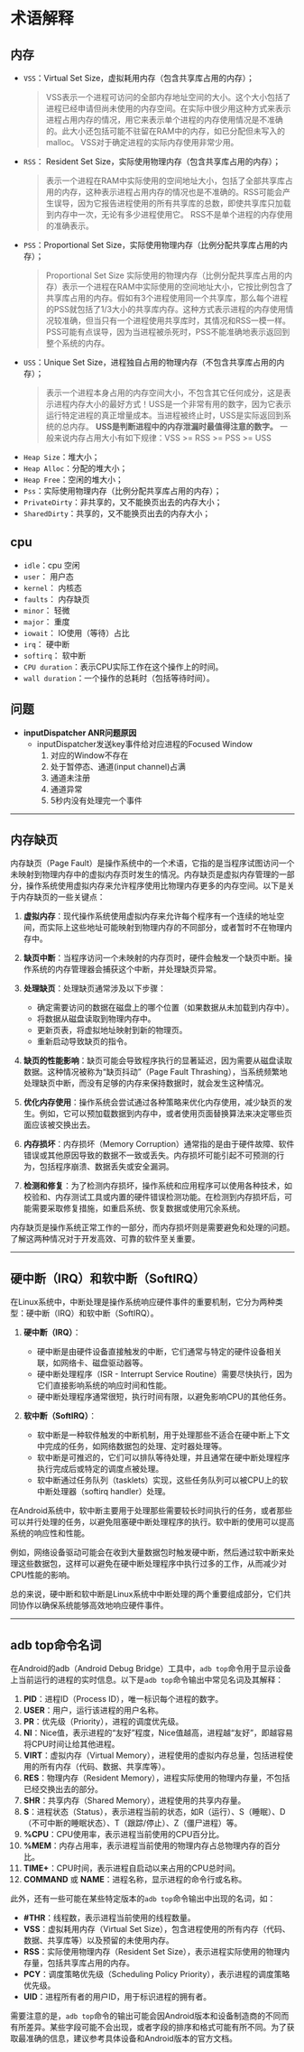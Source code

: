 # 术语解释

## 内存

- `VSS`：Virtual Set Size，虚拟耗用内存（包含共享库占用的内存）；
   >VSS表示一个进程可访问的全部内存地址空间的大小。这个大小包括了进程已经申请但尚未使用的内存空间。在实际中很少用这种方式来表示进程占用内存的情况，用它来表示单个进程的内存使用情况是不准确的。此大小还包括可能不驻留在RAM中的内存，如已分配但未写入的malloc。 VSS对于确定进程的实际内存使用非常少用。
- `RSS`： Resident Set Size，实际使用物理内存（包含共享库占用的内存）；
   >表示一个进程在RAM中实际使用的空间地址大小，包括了全部共享库占用的内存，这种表示进程占用内存的情况也是不准确的。RSS可能会产生误导，因为它报告进程使用的所有共享库的总数，即使共享库只加载到内存中一次，无论有多少进程使用它。 RSS不是单个进程的内存使用的准确表示。
- `PSS`：Proportional Set Size，实际使用物理内存（比例分配共享库占用的内存）；
   >Proportional Set Size 实际使用的物理内存（比例分配共享库占用的内存）表示一个进程在RAM中实际使用的空间地址大小，它按比例包含了共享库占用的内存。假如有3个进程使用同一个共享库，那么每个进程的PSS就包括了1/3大小的共享库内存。这种方式表示进程的内存使用情况较准确，但当只有一个进程使用共享库时，其情况和RSS一模一样。PSS可能有点误导，因为当进程被杀死时，PSS不能准确地表示返回到整个系统的内存。
- `USS`：Unique Set Size，进程独自占用的物理内存（不包含共享库占用的内存）；
   >表示一个进程本身占用的内存空间大小，不包含其它任何成分，这是表示进程内存大小的最好方式！USS是一个非常有用的数字，因为它表示运行特定进程的真正增量成本。当进程被终止时，USS是实际返回到系统的总内存。 **USS是判断进程中的内存泄漏时最值得注意的数字。**  一般来说内存占用大小有如下规律：VSS >= RSS >= PSS >= USS
- `Heap Size`：堆大小；
- `Heap Alloc`：分配的堆大小；
- `Heap Free`：空闲的堆大小；
- `Pss`：实际使用物理内存（比例分配共享库占用的内存）；
- `PrivateDirty`：非共享的，又不能换页出去的内存大小；
- `SharedDirty`：共享的，又不能换页出去的内存大小；

## cpu

- `idle`：cpu 空闲
- `user`： 用户态
- `kernel`： 内核态
- `faults`： 内存缺页
- `minor`： 轻微
- `major`： 重度
- `iowait`： IO使用（等待）占比
- `irq`： 硬中断
- `softirq`： 软中断
- `CPU duration`：表示CPU实际工作在这个操作上的时间。
- `wall duration`：一个操作的总耗时（包括等待时间）。

## 问题

- **inputDispatcher ANR问题原因**
  - inputDispatcher发送key事件给对应进程的Focused Window
    1. 对应的Window不存在
    2. 处于暂停态、通道(input channel)占满
    3. 通道未注册
    4. 通道异常
    5. 5秒内没有处理完一个事件

---

## 内存缺页

内存缺页（Page Fault）是操作系统中的一个术语，它指的是当程序试图访问一个未映射到物理内存中的虚拟内存页时发生的情况。内存缺页是虚拟内存管理的一部分，操作系统使用虚拟内存来允许程序使用比物理内存更多的内存空间。以下是关于内存缺页的一些关键点：

1. **虚拟内存**：现代操作系统使用虚拟内存来允许每个程序有一个连续的地址空间，而实际上这些地址可能映射到物理内存的不同部分，或者暂时不在物理内存中。

2. **缺页中断**：当程序访问一个未映射的内存页时，硬件会触发一个缺页中断。操作系统的内存管理器会捕获这个中断，并处理缺页异常。

3. **处理缺页**：处理缺页通常涉及以下步骤：
   - 确定需要访问的数据在磁盘上的哪个位置（如果数据从未加载到内存中）。
   - 将数据从磁盘读取到物理内存中。
   - 更新页表，将虚拟地址映射到新的物理页。
   - 重新启动导致缺页的指令。

4. **缺页的性能影响**：缺页可能会导致程序执行的显著延迟，因为需要从磁盘读取数据。这种情况被称为“缺页抖动”（Page Fault Thrashing），当系统频繁地处理缺页中断，而没有足够的内存来保持数据时，就会发生这种情况。

5. **优化内存使用**：操作系统会尝试通过各种策略来优化内存使用，减少缺页的发生。例如，它可以预加载数据到内存中，或者使用页面替换算法来决定哪些页面应该被交换出去。

6. **内存损坏**：内存损坏（Memory Corruption）通常指的是由于硬件故障、软件错误或其他原因导致的数据不一致或丢失。内存损坏可能引起不可预测的行为，包括程序崩溃、数据丢失或安全漏洞。

7. **检测和修复**：为了检测内存损坏，操作系统和应用程序可以使用各种技术，如校验和、内存测试工具或内置的硬件错误检测功能。在检测到内存损坏后，可能需要采取修复措施，如重启系统、恢复数据或使用冗余系统。

内存缺页是操作系统正常工作的一部分，而内存损坏则是需要避免和处理的问题。了解这两种情况对于开发高效、可靠的软件至关重要。

---

## 硬中断（IRQ）和软中断（SoftIRQ）

在Linux系统中，中断处理是操作系统响应硬件事件的重要机制，它分为两种类型：硬中断（IRQ）和软中断（SoftIRQ）。

1. **硬中断（IRQ）**：
   - 硬中断是由硬件设备直接触发的中断，它们通常与特定的硬件设备相关联，如网络卡、磁盘驱动器等。
   - 硬中断处理程序（ISR - Interrupt Service Routine）需要尽快执行，因为它们直接影响系统的响应时间和性能。
   - 硬中断处理程序通常很短，执行时间有限，以避免影响CPU的其他任务。

2. **软中断（SoftIRQ）**：
   - 软中断是一种软件触发的中断机制，用于处理那些不适合在硬中断上下文中完成的任务，如网络数据包的处理、定时器处理等。
   - 软中断是可推迟的，它们可以排队等待处理，并且通常在硬中断处理程序执行完成后或特定的调度点被处理。
   - 软中断通过任务队列（tasklets）实现，这些任务队列可以被CPU上的软中断处理器（softirq handler）处理。

在Android系统中，软中断主要用于处理那些需要较长时间执行的任务，或者那些可以并行处理的任务，以避免阻塞硬中断处理程序的执行。软中断的使用可以提高系统的响应性和性能。

例如，网络设备驱动可能会在收到大量数据包时触发硬中断，然后通过软中断来处理这些数据包，这样可以避免在硬中断处理程序中执行过多的工作，从而减少对CPU性能的影响。

总的来说，硬中断和软中断是Linux系统中中断处理的两个重要组成部分，它们共同协作以确保系统能够高效地响应硬件事件。

---

## adb top命令名词

在Android的adb（Android Debug Bridge）工具中，`adb top`命令用于显示设备上当前运行的进程的实时信息。以下是`adb top`命令输出中常见名词及其解释：

1. **PID**：进程ID（Process ID），唯一标识每个进程的数字。
2. **USER**：用户，运行该进程的用户名称。
3. **PR**：优先级（Priority），进程的调度优先级。
4. **NI**：Nice值，表示进程的“友好”程度，Nice值越高，进程越“友好”，即越容易将CPU时间让给其他进程。
5. **VIRT**：虚拟内存（Virtual Memory），进程使用的虚拟内存总量，包括进程使用的所有内存（代码、数据、共享库等）。
6. **RES**：物理内存（Resident Memory），进程实际使用的物理内存量，不包括已经交换出去的部分。
7. **SHR**：共享内存（Shared Memory），进程使用的共享内存量。
8. **S**：进程状态（Status），表示进程当前的状态，如R（运行）、S（睡眠）、D（不可中断的睡眠状态）、T（跟踪/停止）、Z（僵尸进程）等。
9. **%CPU**：CPU使用率，表示进程当前使用的CPU百分比。
10. **%MEM**：内存占用率，表示进程当前使用的物理内存占总物理内存的百分比。
11. **TIME+**：CPU时间，表示进程自启动以来占用的CPU总时间。
12. **COMMAND** 或 **NAME**：进程名称，显示进程的命令行或名称。

此外，还有一些可能在某些特定版本的`adb top`命令输出中出现的名词，如：

- **#THR**：线程数，表示进程当前使用的线程数量。
- **VSS**：虚拟耗用内存（Virtual Set Size），包含进程使用的所有内存（代码、数据、共享库等）以及预留的未使用内存。
- **RSS**：实际使用物理内存（Resident Set Size），表示进程实际使用的物理内存量，包括共享库占用的内存。
- **PCY**：调度策略优先级（Scheduling Policy Priority），表示进程的调度策略优先级。
- **UID**：进程所有者的用户ID，用于标识进程的拥有者。

需要注意的是，`adb top`命令的输出可能会因Android版本和设备制造商的不同而有所差异。某些字段可能不会出现，或者字段的排序和格式可能有所不同。为了获取最准确的信息，建议参考具体设备和Android版本的官方文档。
